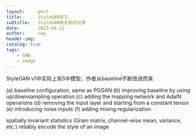 ```yaml
---
layout:     post
title:      StyleGAN学习
subtitle:   StyleGAN相关知识记录
date:       2023-04-12
author:     cwy
header-img: 
catalog: true
tags:
    - GAN
    - image
---
```

StyleGAN v1中实际上有5中模型，作者从baseline不断改进而来

(a) baseline configuration, same as PGGAN
(b) improving baseline by using up/downsampling operation
(c) adding the mapping network and AdaIN operarions
(d) removing the input layer and starting from a constant tensor
(e) introducing noise inputs
(f) adding mixing regularization

spatially invariant statistics (Gram matrix, channel-wise mean, variance, etc.) reliably encode the style of an image 
